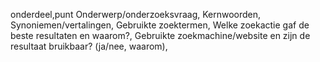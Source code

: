 onderdeel,punt
Onderwerp/onderzoeksvraag, 
Kernwoorden, 
Synoniemen/vertalingen, 
Gebruikte zoektermen, 
Welke zoekactie gaf de beste resultaten en waarom?, 
Gebruikte zoekmachine/website en zijn de resultaat bruikbaar? (ja/nee, waarom), 
